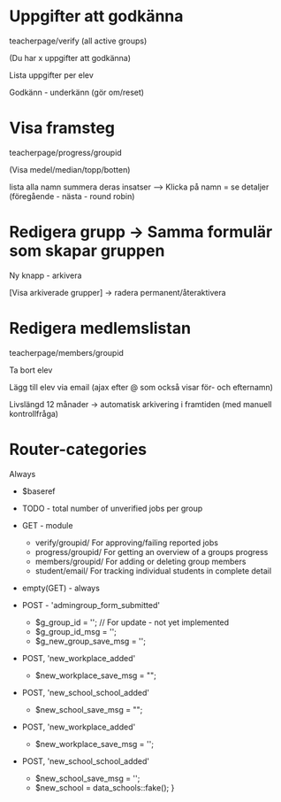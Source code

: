 # Uppgifter att godkänna
teacherpage/verify (all active groups)

(Du har x uppgifter att godkänna)

Lista uppgifter per elev

Godkänn - underkänn (gör om/reset)

# Visa framsteg
teacherpage/progress/groupid

(Visa medel/median/topp/botten)

lista alla namn summera deras insatser
--> Klicka på namn = se detaljer (föregående - nästa - round robin)

# Redigera grupp -> Samma formulär som skapar gruppen
Ny knapp - arkivera


[Visa arkiverade grupper] -> radera permanent/återaktivera


# Redigera medlemslistan
teacherpage/members/groupid

Ta bort elev

Lägg till elev via email (ajax efter @ som också visar för- och efternamn)


Livslängd 12 månader -> automatisk arkivering i framtiden (med manuell kontrollfråga)


# Router-categories

Always
 * $baseref

 * TODO - total number of unverified jobs per group


 * GET - module
   * verify/groupid/   For approving/failing reported jobs
   * progress/groupid/ For getting an overview of a groups progress
   * members/groupid/  For adding or deleting group members
   * student/email/    For tracking individual students in complete detail

 * empty(GET) - always
 
 
 
 
 * POST - 'admingroup_form_submitted'
   * $g_group_id           = ''; // For update - not yet implemented
   * $g_group_id_msg       = '';
   * $g_new_group_save_msg = '';

 * POST, 'new_workplace_added'
   * $new_workplace_save_msg = "";

 * POST, 'new_school_school_added'
   * $new_school_save_msg = "";

 * POST, 'new_workplace_added'
   * $new_workplace_save_msg = '';

 * POST, 'new_school_school_added'
   * $new_school_save_msg = '';
   * $new_school          = data_schools::fake(); }



